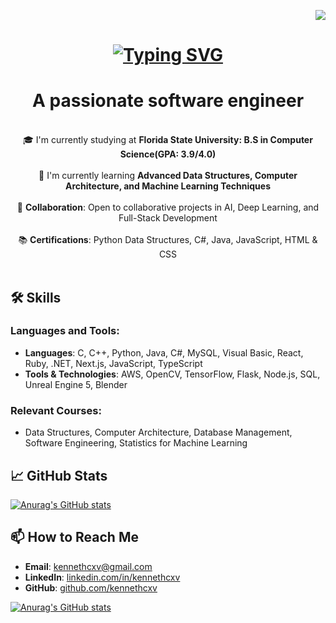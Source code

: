 <p align="right">
  <img src="https://visitor-badge.laobi.icu/badge?page_id=kennethcxv.visitor-badge&left_color=red&right_color=green&left_text=visitors">
</p>

<h1 align="center">
    <a href="https://git.io/typing-svg">
      <img src="https://readme-typing-svg.demolab.com?font=Fira+Code&size=40&duration=3500&pause=1000&color=008000&center=true&vCenter=true&random=false&width=500&lines=Hi+There!%F0%9F%91%8B;I'm+Kenneth+Camacho" alt="Typing SVG" />
    </a>
</h1>



<h1 align="center">A passionate software engineer</h1>
<br />
<div align="center">
    🎓 I'm currently studying at <strong>Florida State University: B.S in Computer Science(GPA: 3.9/4.0)</strong><br /><br />
    🌱 I'm currently learning <strong>Advanced Data Structures, Computer Architecture, and Machine Learning Techniques</strong><br /><br />
    👯 <strong>Collaboration</strong>: Open to collaborative projects in AI, Deep Learning, and Full-Stack Development<br /><br />
    📚 <strong>Certifications</strong>: Python Data Structures, C#, Java, JavaScript, HTML & CSS</br /><br />
</div>


## 🛠️ Skills

### Languages and Tools:
- **Languages**: C, C++, Python, Java, C#, MySQL, Visual Basic, React, Ruby, .NET, Next.js, JavaScript, TypeScript
- **Tools & Technologies**: AWS, OpenCV, TensorFlow, Flask, Node.js, SQL, Unreal Engine 5, Blender

### Relevant Courses:
- Data Structures, Computer Architecture, Database Management, Software Engineering, Statistics for Machine Learning

## 📈 GitHub Stats
[![Anurag's GitHub stats](https://github-readme-stats.vercel.app/api?username=kennethcxv)](https://github.com/anuraghazra/github-readme-stats)


## 📫 How to Reach Me
- **Email**: [kennethcxv@gmail.com](mailto:kennethcxv@gmail.com)
- **LinkedIn**: [linkedin.com/in/kennethcxv](https://linkedin.com/in/kennethcxv)
- **GitHub**: [github.com/kennethcxv](https://github.com/kennethcxv)


[![Anurag's GitHub stats](https://github-readme-stats.vercel.app/api?username=kennethcxv)](https://github.com/anuraghazra/github-readme-stats)

